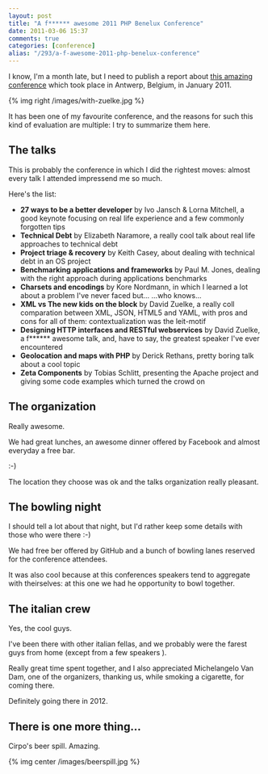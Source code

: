 ```yaml
---
layout: post
title: "A f****** awesome 2011 PHP Benelux Conference"
date: 2011-03-06 15:37
comments: true
categories: [conference]
alias: "/293/a-f-awesome-2011-php-benelux-conference"
---
```


I know, I'm a month late, but I need to publish a report about [this amazing conference](http://conference.phpbenelux.eu/2011/) which took place in Antwerp, Belgium, in January 2011.
<!-- more -->

{% img right /images/with-zuelke.jpg %}

It has been one of my favourite conference, and the reasons for such this kind of evaluation are multiple: I try to summarize them here.

## The talks

This is probably the conference in which I did the rightest moves: almost every talk I attended impressend me so much.

Here's the list:

* **27 ways to be a better developer** by Ivo Jansch & Lorna Mitchell, a good keynote focusing on real life experience and a few commonly forgotten tips
* **Technical Debt** by Elizabeth Naramore, a really cool talk about real life approaches to technical debt
* **Project triage & recovery** by Keith Casey, about dealing with technical debt in an OS project
* **Benchmarking applications and frameworks** by Paul M. Jones, dealing with the right approach during applications benchmarks
* **Charsets and encodings** by Kore Nordmann, in which I learned a lot about a problem I've never faced but...   ...who knows...
* **XML vs The new kids on the block** by David Zuelke, a really coll comparation between XML, JSON, HTML5 and YAML, with pros and cons for all of them: contextualization was the leit-motif
* **Designing HTTP interfaces and RESTful webservices** by David Zuelke, a f****** awesome talk, and, have to say, the greatest speaker I've ever encountered
* **Geolocation and maps with PHP** by Derick Rethans, pretty boring talk about a cool topic
* **Zeta Components** by Tobias Schlitt, presenting the Apache project and giving some code examples which turned the crowd on

## The organization

Really awesome.

We had great lunches, an awesome dinner offered by Facebook and almost everyday a free bar.

:-)

The location they choose was ok and the talks organization really pleasant.

## The bowling night

I should tell a lot about that night, but I'd rather keep some details with those who were there :-)

We had free ber offered by GitHub and a bunch of bowling lanes reserved for the conference attendees.

It was also cool because at this conferences speakers tend to aggregate with theirselves: at this one we had he opportunity to bowl together.

## The italian crew

Yes, the cool guys.

I've been there with other italian fellas, and we probably were the farest guys from home (except from a few speakers ).

Really great time spent together, and I also appreciated Michelangelo Van Dam, one of the organizers, thanking us, while smoking a cigarette, for coming there.

Definitely going there in 2012.

## There is one more thing...

Cirpo's beer spill. Amazing.

{% img center /images/beerspill.jpg %}

